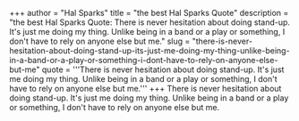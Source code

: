 +++
author = "Hal Sparks"
title = "the best Hal Sparks Quote"
description = "the best Hal Sparks Quote: There is never hesitation about doing stand-up. It's just me doing my thing. Unlike being in a band or a play or something, I don't have to rely on anyone else but me."
slug = "there-is-never-hesitation-about-doing-stand-up-its-just-me-doing-my-thing-unlike-being-in-a-band-or-a-play-or-something-i-dont-have-to-rely-on-anyone-else-but-me"
quote = '''There is never hesitation about doing stand-up. It's just me doing my thing. Unlike being in a band or a play or something, I don't have to rely on anyone else but me.'''
+++
There is never hesitation about doing stand-up. It's just me doing my thing. Unlike being in a band or a play or something, I don't have to rely on anyone else but me.
